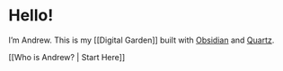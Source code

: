 # Hello!

I’m Andrew. This is my [[Digital Garden]] built with [Obsidian](https://obsidian.md/) and [Quartz](https://quartz.jzhao.xyz/).

[[Who is Andrew? | Start Here]]